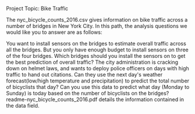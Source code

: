 Project Topic: Bike Traffic

The nyc_bicycle_counts_2016.csv gives information on bike traffic across a number of bridges in New York City. In this path, the analysis questions we would like you to answer are as follows:

You want to install sensors on the bridges to estimate overall traffic across all the bridges. But you only have enough budget to install sensors on three of the four bridges. Which bridges should you install the sensors on to get the best prediction of overall traffic?
The city administration is cracking down on helmet laws, and wants to deploy police officers on days with high traffic to hand out citations. Can they use the next day's weather forecast(low/high temperature and precipitation) to predict the total number of bicyclists that day?
Can you use this data to predict what day (Monday to Sunday) is today based on the number of bicyclists on the bridges?
readme-nyc_bicycle_counts_2016.pdf details the information contained in the data field.
